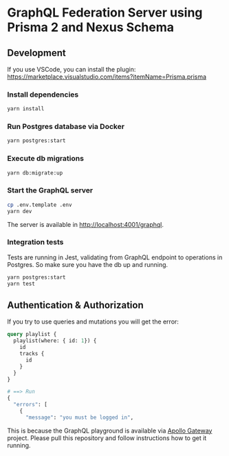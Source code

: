 # GraphQL Federation Server using Prisma 2 and Nexus Schema

## Development

If you use VSCode, you can install the plugin: <https://marketplace.visualstudio.com/items?itemName=Prisma.prisma>

### Install dependencies

```bash
yarn install
```

### Run Postgres database via Docker

```bash
yarn postgres:start
```

### Execute db migrations

```bash
yarn db:migrate:up
```

### Start the GraphQL server

```bash
cp .env.template .env
yarn dev
```

The server is available in <http://localhost:4001/graphql>.

### Integration tests

Tests are running in Jest, validating from GraphQL endpoint to operations in Postgres. So make sure you have the db up and running.

```bash
yarn postgres:start
yarn test
```

## Authentication & Authorization

If you try to use queries and mutations you will get the error:

```graphql
query playlist {
  playlist(where: { id: 1}) {
    id
    tracks {
      id
    }
  }
}

# ==> Run
{
  "errors": [
    {
      "message": "you must be logged in",
```

This is because the GraphQL playground is available via [Apollo Gateway](https://github.com/ricardoalmeida/apollo-gateway) project. Please pull this repository and follow instructions how to get it running.
